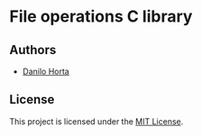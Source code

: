 # File operations C library

## Authors

* [Danilo Horta](https://github.com/horta)

## License

This project is licensed under the [MIT License](https://raw.githubusercontent.com/EBI-Metagenomics/fs/main/LICENSE).
